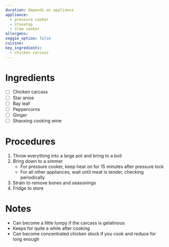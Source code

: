 ```yaml
---
duration: depends on appliance
appliance:
  - pressure cooker
  - stovetop
  - slow cooker
allergens: 
veggie_option: false
cuisine: 
key_ingredients:
  - chicken carcass
---
```

# Ingredients
- [ ] Chicken carcass
- [ ] Star anise
- [ ] Bay leaf
- [ ] Peppercorns
- [ ] Ginger
- [ ] Shaoxing cooking wine
# Procedures
1. Throw everything into a large pot and bring to a boil
2. Bring down to a simmer
	- For pressure cooker, keep heat on for 15 minutes after pressure lock
	- For all other appliances, wait until meat is tender, checking periodically
3. Strain to remove bones and seasonings
4. Fridge to store
# Notes
- Can become a little lumpy if the carcass is gelatinous
- Keeps for quite a while after cooking
- Can become concentrated chicken stock if you cook and reduce for long enough